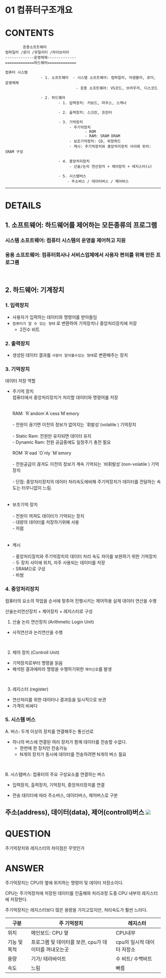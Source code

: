 # 01 컴퓨터구조개요

# CONTENTS

```
        응용소프트웨어
컴파일러 /로더 /유틸리티 /라이브러리
-------------운영체제-------------
=============하드웨어=============
```




    컴퓨터 시스템 
                    - 1. 소프트웨어  - 시스템 소프트웨어: 컴파일러, 어셈블러, 로더, 운영체제
                                    - 응용 소프트웨어: VS코드, 브라우저, 디스코드
                
                    - 2. 하드웨어
                            - 1. 입력장치: 키보드, 마우스, 스캐너
                            
                            - 2. 출력장치: 스크린, 프린터
                            
                            - 3. 기억장치
                                 - 주기억장치 
                                        - ROM 
                                        - RAM: SRAM DRAM
                                 - 보조기억장치: CD, 외장하드
                                 - 캐시: 주기억장치와 중앙처리장치 사이에 위치: SRAM 구성
                            
                            - 4. 중앙처리장치
                                 - 산술/논리 연산장치 + 제어장치 + 레지스터(s)
                            
                            - 5. 시스템버스
                                - 주소버스 / 데이터버스 / 제어버스

---

# DETAILS

## 1. 소프트웨어: 하드웨어를 제어하는 모든종류의 프로그램

### 시스템 소프트웨어: 컴퓨터 시스템의 운영을 제어하고 지원

### 응용 소프트웨어: 컴퓨터회사나 서비스업체에서 사용자 편의를 위해 만든 프로그램

<br>

## 2. 하드웨어: 기계장치

### 1. 입력장치

- 사용자가 입력하는 데이터와 명령어를 받아들임
- `컴퓨터가 알 수 있는 형태` 로 변환하여 기억장치나 중앙처리장치에 저장
    - 2진수 비트

### 2. 출력장치

- 생성된 데이터 결과를 `사람이 알아볼수있는 형태`로 변환해주는 장치

### 3. 기억장치

데이터 저장 역할

<ul>
<li>주기억 장치<br>
컴퓨터에서 중앙처리장치가 처리할 데이터와 명령어를 저장 <br>
<br><br>
RAM: `R`andom`A`cess`M`emory
<br><br>
- 전원이 끊기면 이전의 정보가 없어지는 `휘발성`(volatile ) 기억장치<br>
<br>
- Static Ram: 전원만 유지되면 데이터 유지<br>
- Dynamic Ram: 전원 공급중에도 일정주기 충전 필요
<br><br>
ROM `R`ead `O`nly `M`emory
<br><br>
- 전원공급이 끊겨도 이전의 정보가 계속 기억되는 `비휘발성`(non-volatile ) 기억장치
<br><br>
- 단점: 중앙처리장치의 데이터 처리속도에비해 주기억장치가 데이터를 전달하는 속도는 터무니없이 느림.<br>
</li><br><br>
<li>보조기억 장치 
<br><br>
- 전원이 꺼져도 데이터가 기억되는 장치 <br>
- 대량의 데이터를 저장하기위해 사용<br>
- 저렴</li>
<br><br>
<li>캐시<br><br>
- 중앙처리장치와 주기억장치의 데이터 처리 속도 차이를 보완하기 위한 기억장치 <br>
- 두 장치 사이에 위치, 자주 사용되는 데이터를 저장<br>
- SRAM으로 구성<br>
- 비쌈</li>


</ul>


### 4. 중앙처리장치

컴퓨터의 요소의 작업을 순서에 맞추어 진행시키는 제어작용
실제 데이터 연산을 수행

산술논리연산장치 + 제어장치 + 레지스터로 구성

1. 산술 논리 연산장치 (Arithmetic Login Unit)

- 사칙연산과 논리연산을 수행

<br>

2. 제어 장치 (Controll Unit)

- 기억장치로부터 명령을 읽음
- 해석된 결과에따라 명령을 수행하기위한 `제어신호`를 발생

<br>

3. 레지스터 (register)

- 연산처리를 위한 데이터나 결과등을 일시적으로 보관
- 가격이 비싸다

### 5. 시스템 버스


A. 버스:  두개 이상의 장치를 연결해주는 통신선로

- 하나의 버스에 연결된 여러 장치가 함께 데이터를 전송할 수없다.
    - 한번에 한 장치만 전송가능
    - N개의 장치가 동시에 데이터를 전송하려면 N개의 버스 필요

<br>

B. 시스템버스:  컴퓨터의 주요 구성요소를 연결하는 버스
    
- 입력장치, 출력장치, 기억장치, 중앙처리장치를 연결
    
- 전송 데이터에 따라 주소버스, 데이터버스, 제어버스로 구분

주소(address), 데이터(data), 제어(controll)버스
![](https://media.geeksforgeeks.org/wp-content/uploads/vn_cpu.png)
---

# QUESTION

주기억장치와 레지스터의 차이점은 무엇인가

# ANSWER

주기억장치는 CPU의 옆에 위치하는 명령어 및 데이터 저장소이다.

CPU는 주기억장치에 저장된 데이터를 인출해와 처리과정 도중 CPU 내부의 레지스터에 저장한다.

주기억장치는 레지스터보다 많은 용량을 가지고있지만, 처리속도가 훨씬 느리다.

|구분 |주 기억장치|레지스터|
|--|--|--|
|위치|메인보드: CPU 옆|CPU내부|
|기능 및 목적|프로그램 및 데이터를 보관, cpu가 데이터를 꺼내오는곳|cpu의 일시적 데이터 저장소|
|용량|기가/ 테라바이트  |수 비트/ 수백비트|
|속도|느림|빠름|

